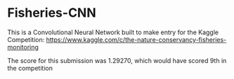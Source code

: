 # Fisheries-CNN
This is a Convolutional Neural Network built to make entry for the Kaggle Competition:
https://www.kaggle.com/c/the-nature-conservancy-fisheries-monitoring

The score for this submission was 1.29270, which would have scored 9th in the competition
